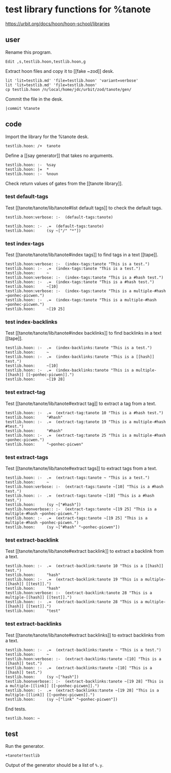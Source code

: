 # test library functions for %tanote

https://urbit.org/docs/hoon/hoon-school/libraries

## user

Rename this program.

	Edit ,s,testlib.hoon,testlib.hoon,g

Extract hoon files and copy it to [[fake ~zod]] desk.

```shell
lit 'lit=testlib.md' 'file=testlib.hoon' 'variant=verbose'
lit 'lit=testlib.md' 'file=testlib.hoon'
cp testlib.hoon /n/local/home/jdc/urbit/zod/tanote/gen/
```

Commit the file in the desk.

```hoon
|commit %tanote
```

## code

Import the library for the %tanote desk.

	testlib.hoon: /+  tanote

Define a [[say generator]] that takes no arguments.

	testlib.hoon: :-  %say
	testlib.hoon: |=  *
	testlib.hoon: :-  %noun

Check return values of gates from the [[tanote library]].

### test default-tags

Test [[tanote/tanote/lib/tanote#list default tags]] to check the default tags.

	testlib.hoon:verbose: :-  (default-tags:tanote)

	testlib.hoon: :-  .=  (default-tags:tanote)
	testlib.hoon:     (sy ~["/" "*"])

### test index-tags

Test [[tanote/tanote/lib/tanote#index tags]] to find tags in a text [[tape]].

	testlib.hoon:verbose: :-  (index-tags:tanote "This is a test.")
	testlib.hoon: :-  .=  (index-tags:tanote "This is a test.")
	testlib.hoon:     ~
	testlib.hoon:verbose: :-  (index-tags:tanote "This is a #hash test.")
	testlib.hoon: :-  .=  (index-tags:tanote "This is a #hash test.")
	testlib.hoon:     ~[10]
	testlib.hoon:verbose: :-  (index-tags:tanote "This is a multiple-#hash ~ponhec-picwen.")
	testlib.hoon: :-  .=  (index-tags:tanote "This is a multiple-#hash ~ponhec-picwen.")
	testlib.hoon:     ~[19 25]

### test index-backlinks

Test [[tanote/tanote/lib/tanote#index backlinks]] to find backlinks in a text [[tape]].

	testlib.hoon: :-  .=  (index-backlinks:tanote "This is a test.")
	testlib.hoon:     ~
	testlib.hoon: :-  .=  (index-backlinks:tanote "This is a [[hash]] test.")
	testlib.hoon:     ~[10]
	testlib.hoon: :-  .=  (index-backlinks:tanote "This is a multiple-[[hash]] [[~ponhec-picwen]].")
	testlib.hoon:     ~[19 28]

### test extract-tag

Test [[tanote/tanote/lib/tanote#extract tag]] to extract a tag from a text.

	testlib.hoon: :-  .=  (extract-tag:tanote 10 "This is a #hash test.")
	testlib.hoon:     "#hash"
	testlib.hoon: :-  .=  (extract-tag:tanote 19 "This is a multiple-#hash #test.")
	testlib.hoon:     "#hash"
	testlib.hoon: :-  .=  (extract-tag:tanote 25 "This is a multiple-#hash ~ponhec-picwen.")
	testlib.hoon:     "~ponhec-picwen"

### test extract-tags

Test [[tanote/tanote/lib/tanote#extract tags]] to extract tags from a text.

	testlib.hoon: :-  .=  (extract-tags:tanote ~ "This is a test.")
	testlib.hoon:     ~
	testlib.hoon:verbose: :-  (extract-tags:tanote ~[10] "This is a #hash test.")
	testlib.hoon: :-  .=  (extract-tags:tanote ~[10] "This is a #hash test.")
	testlib.hoon:     (sy ~["#hash"])
	testlib.hoonverbose:: :-  (extract-tags:tanote ~[19 25] "This is a multiple-#hash ~ponhec-picwen.")
	testlib.hoon: :-  .=  (extract-tags:tanote ~[19 25] "This is a multiple-#hash ~ponhec-picwen.")
	testlib.hoon:     (sy ~["#hash" "~ponhec-picwen"])

### test extract-backlink

Test [[tanote/tanote/lib/tanote#extract backlink]] to extract a backlink from a text.

	testlib.hoon: :-  .=  (extract-backlink:tanote 10 "This is a [[hash]] test.")
	testlib.hoon:     "hash"
	testlib.hoon: :-  .=  (extract-backlink:tanote 19 "This is a multiple-[[hash]] [[test]].")
	testlib.hoon:     "hash"
	testlib.hoon:verbose: :-  (extract-backlink:tanote 28 "This is a multiple-[[hash]] [[test]].")
	testlib.hoon: :-  .=  (extract-backlink:tanote 28 "This is a multiple-[[hash]] [[test]].")
	testlib.hoon:     "test"

### test extract-backlinks

Test [[tanote/tanote/lib/tanote#extract backlinks]] to extract backlinks from a text.

	testlib.hoon: :-  .=  (extract-backlinks:tanote ~ "This is a test.")
	testlib.hoon:     ~
	testlib.hoon:verbose: :-  (extract-backlinks:tanote ~[10] "This is a [[hash]] test.")
	testlib.hoon: :-  .=  (extract-backlinks:tanote ~[10] "This is a [[hash]] test.")
	testlib.hoon:     (sy ~["hash"])
	testlib.hoonverbose:: :-  (extract-backlinks:tanote ~[19 28] "This is a multiple-[[link]] [[~ponhec-picwen]].")
	testlib.hoon: :-  .=  (extract-backlinks:tanote ~[19 28] "This is a multiple-[[link]] [[~ponhec-picwen]].")
	testlib.hoon:     (sy ~["link" "~ponhec-picwen"])

End tests.

	testlib.hoon: ~

## test

Run the generator.

```hoon
+tanote!testlib
```

Output of the generator should be a list of `%.y`.

